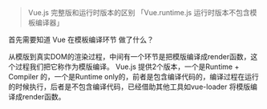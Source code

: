>  Vue.js 完整版和运行时版本的区别 
「Vue.runtime.js 运行时版本不包含模板编译器」

首先需要知道 Vue 在模板编译环节 做了什么？

从模版到真实DOM的渲染过程，中间有一个环节是把模版编译成render函数，这个过程我们把它称作为模版编译。
Vue.js 提供2个版本，一个是Runtime + Compiler 的，一个是Runtime only的，前者是包含编译代码的，编译过程在运行的时候执行，后者是不包含编译代码，已经借助其他工具如vue-loader 将模版编译成render函数。
